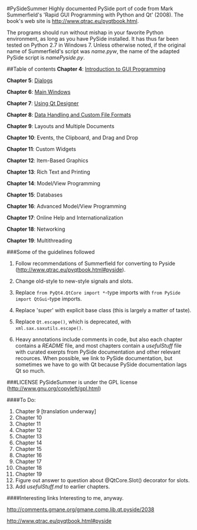 ﻿#PySideSummer
Highly documented PySide port of code from Mark Summerfield's 'Rapid GUI Programming with Python and Qt' (2008). The book's web site is http://www.qtrac.eu/pyqtbook.html. 

The programs should run without mishap in your favorite Python environment, as long as you have PySide installed. It has thus far been tested on Python 2.7 in Windows 7. Unless otherwise noted, if the original name of Summerfield's script was _name.pyw_, the name of the adapted PySide script is _namePyside.py_.  
  

##Table of contents
**Chapter 4**: <a href="https://github.com/EricThomson/PySideSummer/tree/master/Chapter4">Introduction to GUI Programming</a>

**Chapter 5**: <a href="https://github.com/EricThomson/PySideSummer/tree/master/Chapter5">Dialogs</a>

**Chapter 6**: <a href="https://github.com/EricThomson/PySideSummer/tree/master/Chapter6">Main Windows</a>

**Chapter 7**: <a href="https://github.com/EricThomson/PySideSummer/tree/master/Chapter7">Using Qt Designer</a>

**Chapter 8**: <a href="https://github.com/EricThomson/PySideSummer/tree/master/Chapter9">Data Handling and Custom File Formats</a>

**Chapter 9**: Layouts and Multiple Documents

**Chapter 10**: Events, the Clipboard, and Drag and Drop

**Chapter 11**: Custom Widgets

**Chapter 12**: Item-Based Graphics

**Chapter 13**: Rich Text and Printing

**Chapter 14**: Model/View Programming

**Chapter 15**: Databases

**Chapter 16**: Advanced Model/View Programming

**Chapter 17**: Online Help and Internationalization

**Chapter 18**: Networking

**Chapter 19**: Multithreading

###Some of the guidelines followed
1. Follow recommendations of Summerfield for converting to Pyside (http://www.qtrac.eu/pyqtbook.html#pyside).

2. Change old-style to new-style signals and slots.

3. Replace `from PyQt4.QtCore import *`-type imports with `from PySide import QtGui`-type imports.

4. Replace 'super' with explicit base class (this is largely a matter of taste). 

5. Replace `Qt.escape()`, which is deprecated, with `xml.sax.saxutils.escape()`.

6. Heavy annotations include comments in code, but also each chapter contains a _README_ file, and most chapters contain a _usefulStuff_ file with curated exerpts from PySide documentation and other relevant recources. When possible, we link to PySide documentation, but sometimes we have to go with Qt because PySide documentation lags Qt so much.

###LICENSE
PySideSummer is under the GPL license (http://www.gnu.org/copyleft/gpl.html)


####To Do:
1. Chapter 9 [translation underway]
6. Chapter 10
7. Chapter 11
8. Chapter 12
9. Chapter 13
10. Chapter 14
11. Chapter 15
12. Chapter 16
13. Chapter 17
14. Chapter 18
15. Chapter 19
16. Figure out answer to question about @QtCore.Slot() decorator for slots.
17. Add _usefulStuff.md_ to earlier chapters.

####Interesting links
Interesting to me, anyway.

http://comments.gmane.org/gmane.comp.lib.qt.pyside/2038

http://www.qtrac.eu/pyqtbook.html#pyside

